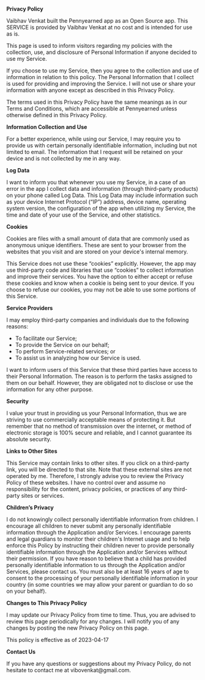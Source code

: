 
<strong>Privacy Policy</strong> 
<p>
              Vaibhav Venkat built the Pennyearned app as
              an Open Source app. This SERVICE is provided by
              Vaibhav Venkat at no cost and is intended for use as
              is.
            </p> <p>
              This page is used to inform visitors regarding my
              policies with the collection, use, and disclosure of Personal
              Information if anyone decided to use my Service.
            </p> <p>
              If you choose to use my Service, then you agree to
              the collection and use of information in relation to this
              policy. The Personal Information that I collect is
              used for providing and improving the Service. I will not use or share your information with
              anyone except as described in this Privacy Policy.
            </p> <p>
              The terms used in this Privacy Policy have the same meanings
              as in our Terms and Conditions, which are accessible at
              Pennyearned unless otherwise defined in this Privacy Policy.
            </p> <p><strong>Information Collection and Use</strong></p> <p>
              For a better experience, while using our Service, I
              may require you to provide us with certain personally
              identifiable information, including but not limited to email. The information that
              I request will be retained on your device and is not collected by me in any way.
            </p> <!----> <p><strong>Log Data</strong></p> <p>
              I want to inform you that whenever you
              use my Service, in a case of an error in the app
              I collect data and information (through third-party
              products) on your phone called Log Data. This Log Data may
              include information such as your device Internet Protocol
              (“IP”) address, device name, operating system version, the
              configuration of the app when utilizing my Service,
              the time and date of your use of the Service, and other
              statistics.
            </p> <p><strong>Cookies</strong></p> <p>
              Cookies are files with a small amount of data that are
              commonly used as anonymous unique identifiers. These are sent
              to your browser from the websites that you visit and are
              stored on your device's internal memory.
            </p> <p>
              This Service does not use these “cookies” explicitly. However,
              the app may use third-party code and libraries that use
              “cookies” to collect information and improve their services.
              You have the option to either accept or refuse these cookies
              and know when a cookie is being sent to your device. If you
              choose to refuse our cookies, you may not be able to use some
              portions of this Service.
            </p> <p><strong>Service Providers</strong></p> <p>
              I may employ third-party companies and
              individuals due to the following reasons:
            </p> <ul><li>To facilitate our Service;</li> <li>To provide the Service on our behalf;</li> <li>To perform Service-related services; or</li> <li>To assist us in analyzing how our Service is used.</li></ul> <p>
              I want to inform users of this Service
              that these third parties have access to their Personal
              Information. The reason is to perform the tasks assigned to
              them on our behalf. However, they are obligated not to
              disclose or use the information for any other purpose.
            </p> <p><strong>Security</strong></p> <p>
              I value your trust in providing us your
              Personal Information, thus we are striving to use commercially
              acceptable means of protecting it. But remember that no method
              of transmission over the internet, or method of electronic
              storage is 100% secure and reliable, and I cannot
              guarantee its absolute security.
            </p> <p><strong>Links to Other Sites</strong></p> <p>
              This Service may contain links to other sites. If you click on
              a third-party link, you will be directed to that site. Note
              that these external sites are not operated by me.
              Therefore, I strongly advise you to review the
              Privacy Policy of these websites. I have
              no control over and assume no responsibility for the content,
              privacy policies, or practices of any third-party sites or
              services.
            </p> <p><strong>Children’s Privacy</strong></p> <!----> <div><p>
                I do not knowingly collect personally
                identifiable information from children. I 
                encourage all children to never submit any personally
                identifiable information through 
                the Application and/or Services.
                I encourage parents and legal guardians to monitor 
                their children's Internet usage and to help enforce this Policy by instructing 
                their children never to provide personally identifiable information through the Application and/or Services without their permission. If you have reason to believe that a child 
                has provided personally identifiable information to us through the Application and/or Services, 
                please contact us. You must also be at least 16 years of age to consent to the processing 
                of your personally identifiable information in your country (in some countries we may allow your parent 
                or guardian to do so on your behalf).
              </p></div> <p><strong>Changes to This Privacy Policy</strong></p> <p>
              I may update our Privacy Policy from
              time to time. Thus, you are advised to review this page
              periodically for any changes. I will
              notify you of any changes by posting the new Privacy Policy on
              this page.
            </p> <p>This policy is effective as of 2023-04-17</p> <p><strong>Contact Us</strong></p> <p>
              If you have any questions or suggestions about my
              Privacy Policy, do not hesitate to contact me at vibovenkat@gmail.com.
            </p>       
